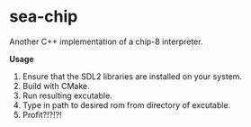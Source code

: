 # sea-chip
Another C++ implementation of a chip-8 interpreter.

**Usage**
1. Ensure that the SDL2 libraries are installed on your system.
2. Build with CMake.
3. Run resulting excutable.
4. Type in path to desired rom from directory of excutable.
5. Profit?!?!?!

